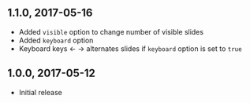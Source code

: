 ## 1.1.0, 2017-05-16
- Added `visible` option to change number of visible slides
- Added `keyboard` option
- Keyboard keys &larr; &rarr; alternates slides if `keyboard` option is set to `true`

## 1.0.0, 2017-05-12
- Initial release